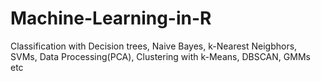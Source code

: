 # Machine-Learning-in-R
Classification with Decision trees, Naive Bayes, k-Nearest Neigbhors, SVMs, Data Processing(PCA), Clustering with k-Means, DBSCAN, GMMs etc
